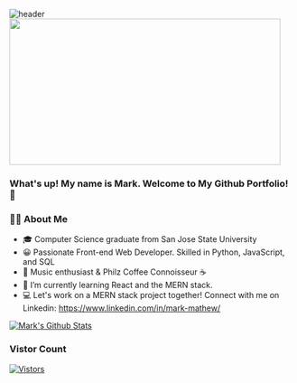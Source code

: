  ![header](https://capsule-render.vercel.app/api?type=waving&color=auto&height=200&section=header&text=mark-mathew🌇&fontSize=60)
<img src="https://media.giphy.com/media/3ornk57KwDXf81rjWM/giphy.gif" width="480" height="259"/>
### What's up! My name is Mark. Welcome to My Github Portfolio! 👋
<!-- ### What's up! My name is Mark. Welcome to My Github Portfolio! 👋 -->


### 👨‍💻 About Me
  * 🎓 Computer Science graduate from San Jose State University
  * 😀 Passionate Front-end Web Developer. Skilled in Python, JavaScript, and SQL 
  * 🎵 Music enthusiast & Philz Coffee Connoisseur ☕️
  * 🌱 I’m currently learning React and the MERN stack. 
  * 💻 Let's work on a MERN stack project together! Connect with me on Linkedin: https://www.linkedin.com/in/mark-mathew/

[![Mark's Github Stats](https://github-readme-stats.vercel.app/api?username=markm-99&show_icons=true&theme=merko)](https://www.github.com/markm-99)
### Vistor Count
[![Vistors](https://profile-counter.glitch.me/markm-99/count.svg)](https://profile-counter.glitch.me/markm-99/count.svg)
<a href="https://github.com/markm-99">
</a>
 <br>
 <br />
<!--
**markm-99/markm-99** is a ✨ _special_ ✨ repository because its `README.md` (this file) appears on your GitHub profile.

Here are some ideas to get you started:

- 🔭 I’m currently working on ...
- 🌱 I’m currently learning ...
- 👯 I’m looking to collaborate on ...
- 🤔 I’m looking for help with ...
- 💬 Ask me about ...
- 📫 How to reach me: ...
- 😄 Pronouns: ...
- ⚡ Fun fact: ...
-->


